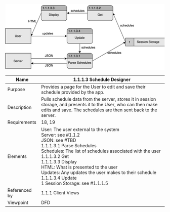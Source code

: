 ![Design Document](TeamThreeFiles/1.1.1.3.svg)

| Name | 1.1.1.3 Schedule Designer |
| ----------- | ---------- |
| Purpose | Provides a page for the User to edit and save their schedule provided by the app. |
| Description | Pulls schedule data from the server, stores it in session storage, and presents it to the User, who can then make edits and save. The schedules are then sent back to the server. |
| Requirements | 18, 19 |
| Elements | User: The user external to the system<br>Server: see #1.1.2<br>JSON: see #TBD<br>1.1.1.3.1 Parse Schedules<br>Schedules: The list of schedules associated with the user<br>1.1.1.3.2 Get<br>1.1.1.3.3 Display<br>HTML: What is presented to the user<br>Updates: Any updates the user makes to their schedule<br>1.1.1.3.4 Update<br>1 Session Storage: see #1.1.1.5 |
| Referenced by | 1.1.1 Client Views |
| Viewpoint | DFD |
